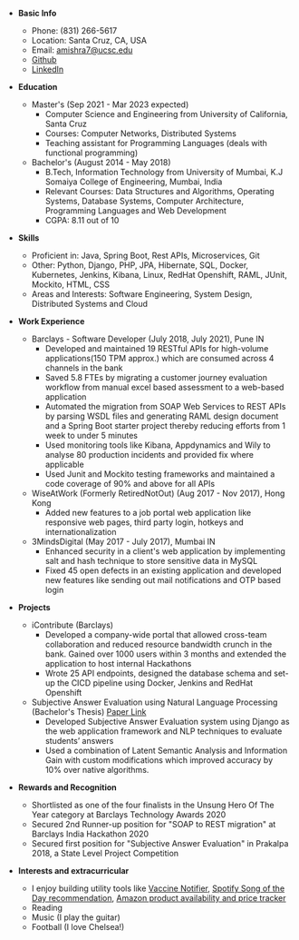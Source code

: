 * **Basic Info**
    * Phone: (831) 266-5617
    * Location: Santa Cruz, CA, USA
    * Email: amishra7@ucsc.edu
    * [Github](https://github.com/aakash-mishra)
    * [LinkedIn](https://www.linkedin.com/in/mishra-aakash/)
* **Education**
    * Master's (Sep 2021 - Mar 2023 expected)
        * Computer Science and Engineering from University of California, Santa Cruz
        * Courses: Computer Networks, Distributed Systems
        * Teaching assistant for Programming Languages (deals with functional programming)
    * Bachelor's (August 2014 - May 2018)
        * B.Tech, Information Technology from University of Mumbai, K.J Somaiya College of Engineering, Mumbai, India 
        * Relevant Courses: Data Structures and Algorithms, Operating Systems, Database Systems, Computer Architecture, Programming Languages and Web Development
        * CGPA: 8.11 out of 10
* **Skills**
    * Proficient in: Java, Spring Boot, Rest APIs, Microservices, Git
    * Other: Python, Django, PHP, JPA, Hibernate, SQL, Docker, Kubernetes, Jenkins, Kibana, Linux, RedHat Openshift, RAML, JUnit, Mockito, HTML, CSS
    * Areas and Interests: Software Engineering, System Design, Distributed Systems and Cloud
* **Work Experience**
    * Barclays - Software Developer (July 2018, July 2021), Pune IN
        * Developed and maintained 19 RESTful APIs for high-volume applications(150 TPM approx.) which are consumed across 4 channels in the bank
        * Saved 5.8 FTEs by migrating a customer journey evaluation workflow  from manual excel based assessment to a web-based application
        * Automated the migration from SOAP Web Services to REST APIs by parsing WSDL files and generating RAML design document and a Spring Boot starter project thereby reducing efforts from 1 week to under 5 minutes
        * Used monitoring tools like Kibana, Appdynamics and Wily to analyse 80 production incidents and provided fix where applicable
        * Used Junit and Mockito testing frameworks and maintained a code coverage of 90% and above for all APIs
    * WiseAtWork (Formerly RetiredNotOut) (Aug 2017 - Nov 2017), Hong Kong
        * Added new features to a job portal web application like responsive web pages, third party login, hotkeys and internationalization
    * 3MindsDigital (May 2017 - July 2017), Mumbai IN
        * Enhanced security in a client's web application by implementing salt and hash technique to store sensitive data in MySQL
        * Fixed 45 open defects in an existing application and developed new features like sending out mail notifications and OTP based login 

* **Projects**
    * iContribute (Barclays)
        * Developed a company-wide portal that allowed cross-team collaboration and reduced resource bandwidth crunch in the bank. Gained over 1000 users within 3 months and extended the application to host internal Hackathons
        * Wrote 25 API endpoints, designed the database schema and set-up the CICD pipeline using Docker, Jenkins and RedHat Openshift
    * Subjective Answer Evaluation using Natural Language Processing (Bachelor's Thesis) [Paper Link](https://link.springer.com/chapter/10.1007/978-981-13-3393-4_36)
        * Developed Subjective Answer Evaluation system using Django as the web application framework and NLP techniques to evaluate students’ answers
        * Used a combination of Latent Semantic Analysis and Information Gain with custom modifications which improved accuracy by 10% over native algorithms.

* **Rewards and Recognition**
    * Shortlisted as one of the four finalists in the Unsung Hero Of The Year category at Barclays Technology Awards 2020
    * Secured 2nd Runner-up position for "SOAP to REST migration" at Barclays India Hackathon 2020
    * Secured first position for "Subjective Answer Evaluation" in Prakalpa 2018, a State Level Project Competition

* **Interests and extracurricular**
    * I enjoy building utility tools like [Vaccine Notifier](https://github.com/aakash-mishra/vaccine-notifier), [Spotify Song of the Day recommendation](https://github.com/aakash-mishra/DailySongRecommender), [Amazon product availability and price tracker](https://github.com/aakash-mishra/product-availability-tracker)
    * Reading
    * Music (I play the guitar)
    * Football (I love Chelsea!)



